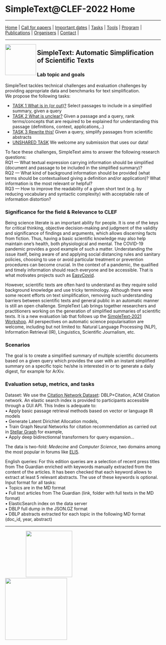 # SimpleText@CLEF-2022 Home

---

[Home](./) | [Call for papers](./CFP) | [Important dates](./dates) | [Tasks](./tasks)  | [Tools](./tools) | 
[Program](./program) | [Publications](./publications) | [Organisers](./organisers) | [Contact](./contact) |
<!--- <img src="https://github.com/simpletext-madics/2021/blob/main/clef/FR.png?raw=true" width="30">https://simpletext-project.com/2022/clef/') --->

---

<img align="left" src="https://github.com/simpletext-madics/2021/blob/main/clef/simpletext-logo-blue.png?raw=true" width="100"/>  

## SimpleText: Automatic Simplification of Scientific Texts


### Lab topic and goals

SimpleText tackles technical challenges and evaluation challenges by providing appropriate data and benchmarks for text simplification. 
<br/>We propose the following tasks: 
* [TASK 1   What is in (or out)?](./task1)
Select passages to include in a simplified summary, given a query
* [TASK 2   What is unclear?](./task2)
Given a passage and a query, rank terms/concepts that are required to be explained for understanding this passage (definitions, context, applications,..) 
* [TASK 3   Rewrite this!](./task3)
Given a query, simplify passages from scientific abstracts 
* [UNSHARED TASK](./task4)
We welcome any submission that uses our data!


To face these challenges, SimpleText aims to answer the following research questions: 
<br/>RQ1 — What textual expression carrying information should be simplified (document and passage to be included in the simplified summary)?
<br/>RQ2 — What kind of background information should be provided (what terms should be contextualised giving a definition and/or application)? What information is the most relevant or helpful? 
<br/>RQ3 — How to improve the readability of a given short text (e.g. by reducing vocabulary and syntactic complexity) with acceptable rate of information distortion? 

### Significance for the field & Relevance to CLEF

Being science literate is an important ability for people. It is one
of the keys for critical thinking, objective decision-making and
judgment of the validity and significance of findings and arguments,
which allows discerning facts from fiction. Thus, having a basic
scientific knowledge may also help maintain one’s health, both
physiological and mental. The COVID-19 pandemic provides a good
example of such a matter. Understanding the issue itself, being aware
of and applying social distancing rules and sanitary policies,
choosing to use or avoid particular treatment or prevention procedures
can become crucial. In the context of a pandemic, the qualified and
timely information should reach everyone and be accessible. That is
what motivates projects such as [EasyCovid](https://easycovid19.org/).

However, scientific texts are often hard to understand as they require
solid background knowledge and use tricky terminology. Although there
were some recent efforts on text simplification, removing
such understanding barriers between scientific texts and general
public in an automatic manner is still an open challenge. SimpleText
Lab brings together researchers and practitioners working on the
generation of simplified summaries of scientific texts. It is a new
evaluation lab that follows up the [SimpleText-2021 Workshop](https://simpletext-project.com/2021/clef/en/). All
perspectives on automatic science popularisation are welcome,
including but not limited to: Natural Language Processing (NLP),
Information Retrieval (IR), Linguistics, Scientific Journalism, etc.

### Scenarios

The goal is to create a simplified summary of multiple scientific
documents based on a given query which provides the user with an
instant simplified summary on a specific topic he/she is interested in
or to generate a daily digest, for example for ArXiv.

### Evaluation setup, metrics, and tasks 

Dataset: We use the [Citation Network
Dataset](https://www.aminer.org/citation): DBLP+Citation, ACM Citation
network. An elastic search index is provided to participants
accessible through a GUI API. This Index is adequate to:
<br/>•	Apply basic passage retrieval methods based on vector or language IR models
<br/>•	Generate Latent Dirichlet Allocation models, 
<br/>•	Train Graph Neural Networks for citation recommendation as carried out in [Stellar Graph](https://stellargraph.readthedocs.io/) for example,
<br/>•	Apply deep bidirectionnal transformers for query expansion...

The data is two-fold: *Medecine* and *Computer Science*, two domains
among the most popular in forums like
[ELI5](https://www.reddit.com/r/explainlikeimfive/).


English queries: For this edition queries are a selection of recent press titles from The Guardian enriched with keywords manually extracted from the content of the articles. It has been checked that each keyword allows to extract at least 5 relevant abstracts. The use of these keywords is optional. 
<br/>Input format for all tasks:
<br/>•	Topics are in the MD format
<br/>•	Full text articles from The Guardian (link, folder with full texts in the MD format)
<br/>•	ElasticSearch index on the data server
<br/>•	DBLP full dump in the JSON.GZ format
<br/>•	DBLP abstracts extracted for each topic in the following MD format (doc_id, year, abstract)

---

&nbsp;&nbsp;&nbsp;&nbsp;&nbsp;&nbsp;&nbsp;&nbsp;&nbsp;&nbsp;&nbsp;&nbsp;&nbsp;&nbsp;&nbsp;&nbsp; [<img src="https://github.com/simpletext-madics/2021/blob/main/clef/logo-clef-2021.png?raw=true" width="150">](http://www.clef-initiative.eu/) &nbsp;&nbsp;&nbsp;&nbsp;&nbsp;&nbsp;&nbsp;&nbsp;&nbsp;&nbsp;&nbsp;&nbsp;&nbsp;&nbsp;&nbsp;&nbsp;&nbsp;&nbsp;&nbsp;&nbsp;&nbsp;&nbsp;&nbsp;&nbsp; [<img src="https://github.com/simpletext-madics/2021/blob/main/clef/logo-clef-initiative.png?raw=true" width="200">](http://clef2021.clef-initiative.eu/) 

